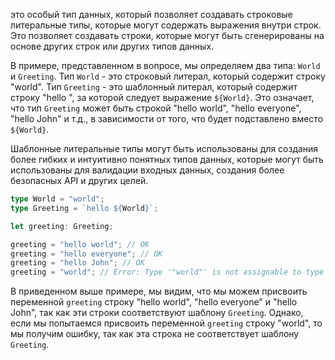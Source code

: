 это особый тип данных, который позволяет создавать строковые литеральные типы, которые могут содержать выражения внутри строк. Это позволяет создавать строки, которые могут быть сгенерированы на основе других строк или других типов данных.

В примере, представленном в вопросе, мы определяем два типа: `World` и `Greeting`. Тип `World` - это строковый литерал, который содержит строку "world". Тип `Greeting` - это шаблонный литерал, который содержит строку "hello ", за которой следует выражение `${World}`. Это означает, что тип `Greeting` может быть строкой "hello world", "hello everyone", "hello John" и т.д., в зависимости от того, что будет подставлено вместо `${World}`.

Шаблонные литеральные типы могут быть использованы для создания более гибких и интуитивно понятных типов данных, которые могут быть использованы для валидации входных данных, создания более безопасных API и других целей.

```ts
type World = "world";
type Greeting = `hello ${World}`;

let greeting: Greeting;

greeting = "hello world"; // OK
greeting = "hello everyone"; // OK
greeting = "hello John"; // OK
greeting = "world"; // Error: Type '"world"' is not assignable to type 'Greeting'.
```

В приведенном выше примере, мы видим, что мы можем присвоить переменной `greeting` строку "hello world", "hello everyone" и "hello John", так как эти строки соответствуют шаблону `Greeting`. Однако, если мы попытаемся присвоить переменной `greeting` строку "world", то мы получим ошибку, так как эта строка не соответствует шаблону `Greeting`.